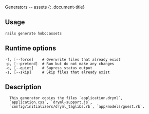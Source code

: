 Generators -- assets
{: .document-title}


## Usage

    

    rails generate hobo:assets


## Runtime options

    

    -f, [--force]    # Overwrite files that already exist
    -p, [--pretend]  # Run but do not make any changes
    -q, [--quiet]    # Supress status output
    -s, [--skip]     # Skip files that already exist


## Description

    


      This generator copies the files `application.dryml`,
      `application.css`, `dryml-support.js`,
      `config/initializers/dryml_taglibs.rb`, `app/models/guest.rb`.
